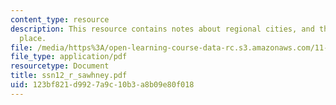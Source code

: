 ```yaml
---
content_type: resource
description: This resource contains notes about regional cities, and the limit of
  place.
file: /media/https%3A/open-learning-course-data-rc.s3.amazonaws.com/11-329-social-theory-and-the-city-fall-2005/123bf821d9927a9c10b3a8b09e80f018_ssn12_r_sawhney.pdf
file_type: application/pdf
resourcetype: Document
title: ssn12_r_sawhney.pdf
uid: 123bf821-d992-7a9c-10b3-a8b09e80f018
---
```


